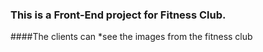 ### This is a Front-End project for Fitness Club.

####Тhe clients can
*see the images from the fitness club 
